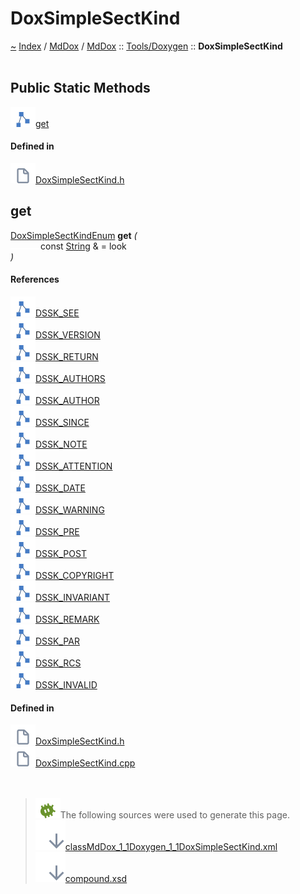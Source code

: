 <a id="doxsimplesectkind"></a>
<h1>DoxSimpleSectKind</h1>
<a id="classMdDox_1_1Doxygen_1_1DoxSimpleSectKind"></a>
<a href="https://github.com/CharlesCarley/MdDox">~</a>
<a href="indexpage.md#index">Index</a>
<span class="inline-text">/</span>
<a href="index.md#mddox">MdDox</a>
<span class="inline-text">/</span>
<a href="namespaceMdDox.md#">MdDox</a>
<span class="inline-text">::</span>
<a href="dir_b7487e7b43f0278857c63f4e9ad683a3.md#">Tools/Doxygen</a>
<span class="inline-text">::</span>
<span class="bold-text"><b>DoxSimpleSectKind</b></span>
<br/>
<br/>
<a id="public-static-methods"></a>
<h2>Public Static Methods</h2>
<span class="icon-list-item"><a href="#get" class="icon-list-item"><img src="../images/class.svg" class="icon-list-item"/><span class="icon-list-item">get</span>
</a>
</span>
<br/>
<a id="defined-in"></a>
<h4>Defined in</h4>
<span class="icon-list-item"><a href="https://github.com/CharlesCarley/MdDox/blob/master//Tools/Doxygen/DoxSimpleSectKind.h#L131" class="icon-list-item"><img src="../images/file.svg" class="icon-list-item"/><span class="icon-list-item">DoxSimpleSectKind.h</span>
</a>
</span>
<br/>
<a id="get"></a>
<h2>get</h2>
<a href="namespaceMdDox_1_1Doxygen.md#doxsimplesectkindenum">DoxSimpleSectKindEnum</a>
<span class="bold-text"><b>get</b></span>
<span class="italic-text"><i>(</i></span>
<div class="paragraph">
<span class="paragraph"><img src="../images/horSpace24px.svg"/><span class="inline-text">const </span>
<a href="namespaceMdDox.md#string">String</a>
<span class="inline-text"> &amp;</span>
<span class="inline-text"> = </span>
<span class="inline-text">look</span>
</span>
</div>
<span class="italic-text"><i>)</i></span>
<a id="references"></a>
<h4>References</h4>
<span class="icon-list-item"><a href="namespaceMdDox_1_1Doxygen.md#dssk_see" class="icon-list-item"><img src="../images/class.svg" class="icon-list-item"/><span class="icon-list-item">DSSK_SEE</span>
</a>
</span>
<br/>
<span class="icon-list-item"><a href="namespaceMdDox_1_1Doxygen.md#dssk_version" class="icon-list-item"><img src="../images/class.svg" class="icon-list-item"/><span class="icon-list-item">DSSK_VERSION</span>
</a>
</span>
<br/>
<span class="icon-list-item"><a href="namespaceMdDox_1_1Doxygen.md#dssk_return" class="icon-list-item"><img src="../images/class.svg" class="icon-list-item"/><span class="icon-list-item">DSSK_RETURN</span>
</a>
</span>
<br/>
<span class="icon-list-item"><a href="namespaceMdDox_1_1Doxygen.md#dssk_authors" class="icon-list-item"><img src="../images/class.svg" class="icon-list-item"/><span class="icon-list-item">DSSK_AUTHORS</span>
</a>
</span>
<br/>
<span class="icon-list-item"><a href="namespaceMdDox_1_1Doxygen.md#dssk_author" class="icon-list-item"><img src="../images/class.svg" class="icon-list-item"/><span class="icon-list-item">DSSK_AUTHOR</span>
</a>
</span>
<br/>
<span class="icon-list-item"><a href="namespaceMdDox_1_1Doxygen.md#dssk_since" class="icon-list-item"><img src="../images/class.svg" class="icon-list-item"/><span class="icon-list-item">DSSK_SINCE</span>
</a>
</span>
<br/>
<span class="icon-list-item"><a href="namespaceMdDox_1_1Doxygen.md#dssk_note" class="icon-list-item"><img src="../images/class.svg" class="icon-list-item"/><span class="icon-list-item">DSSK_NOTE</span>
</a>
</span>
<br/>
<span class="icon-list-item"><a href="namespaceMdDox_1_1Doxygen.md#dssk_attention" class="icon-list-item"><img src="../images/class.svg" class="icon-list-item"/><span class="icon-list-item">DSSK_ATTENTION</span>
</a>
</span>
<br/>
<span class="icon-list-item"><a href="namespaceMdDox_1_1Doxygen.md#dssk_date" class="icon-list-item"><img src="../images/class.svg" class="icon-list-item"/><span class="icon-list-item">DSSK_DATE</span>
</a>
</span>
<br/>
<span class="icon-list-item"><a href="namespaceMdDox_1_1Doxygen.md#dssk_warning" class="icon-list-item"><img src="../images/class.svg" class="icon-list-item"/><span class="icon-list-item">DSSK_WARNING</span>
</a>
</span>
<br/>
<span class="icon-list-item"><a href="namespaceMdDox_1_1Doxygen.md#dssk_pre" class="icon-list-item"><img src="../images/class.svg" class="icon-list-item"/><span class="icon-list-item">DSSK_PRE</span>
</a>
</span>
<br/>
<span class="icon-list-item"><a href="namespaceMdDox_1_1Doxygen.md#dssk_post" class="icon-list-item"><img src="../images/class.svg" class="icon-list-item"/><span class="icon-list-item">DSSK_POST</span>
</a>
</span>
<br/>
<span class="icon-list-item"><a href="namespaceMdDox_1_1Doxygen.md#dssk_copyright" class="icon-list-item"><img src="../images/class.svg" class="icon-list-item"/><span class="icon-list-item">DSSK_COPYRIGHT</span>
</a>
</span>
<br/>
<span class="icon-list-item"><a href="namespaceMdDox_1_1Doxygen.md#dssk_invariant" class="icon-list-item"><img src="../images/class.svg" class="icon-list-item"/><span class="icon-list-item">DSSK_INVARIANT</span>
</a>
</span>
<br/>
<span class="icon-list-item"><a href="namespaceMdDox_1_1Doxygen.md#dssk_remark" class="icon-list-item"><img src="../images/class.svg" class="icon-list-item"/><span class="icon-list-item">DSSK_REMARK</span>
</a>
</span>
<br/>
<span class="icon-list-item"><a href="namespaceMdDox_1_1Doxygen.md#dssk_par" class="icon-list-item"><img src="../images/class.svg" class="icon-list-item"/><span class="icon-list-item">DSSK_PAR</span>
</a>
</span>
<br/>
<span class="icon-list-item"><a href="namespaceMdDox_1_1Doxygen.md#dssk_rcs" class="icon-list-item"><img src="../images/class.svg" class="icon-list-item"/><span class="icon-list-item">DSSK_RCS</span>
</a>
</span>
<br/>
<span class="icon-list-item"><a href="namespaceMdDox_1_1Doxygen.md#dssk_invalid" class="icon-list-item"><img src="../images/class.svg" class="icon-list-item"/><span class="icon-list-item">DSSK_INVALID</span>
</a>
</span>
<br/>
<a id="defined-in"></a>
<h4>Defined in</h4>
<span class="icon-list-item"><a href="https://github.com/CharlesCarley/MdDox/blob/master//Tools/Doxygen/DoxSimpleSectKind.h#L133" class="icon-list-item"><img src="../images/file.svg" class="icon-list-item"/><span class="icon-list-item">DoxSimpleSectKind.h</span>
</a>
</span>
<br/>
<span class="icon-list-item"><a href="https://github.com/CharlesCarley/MdDox/blob/master//Tools/Doxygen/DoxSimpleSectKind.cpp#L30" class="icon-list-item"><img src="../images/file.svg" class="icon-list-item"/><span class="icon-list-item">DoxSimpleSectKind.cpp</span>
</a>
</span>
<br/>
<br/>
<br/>
<blockquote>
<img src="../images/debug.svg"/><span class="inline-text">The following sources were used to generate this page.</span>
<br/>
<span class="icon-list-item"><a href="../xml/classMdDox_1_1Doxygen_1_1DoxSimpleSectKind.xml#L1" class="icon-list-item"><img src="../images/lookInside.svg" class="icon-list-item"/><span class="icon-list-item">classMdDox_1_1Doxygen_1_1DoxSimpleSectKind.xml</span>
</a>
</span>
<br/>
<span class="icon-list-item"><a href="../xml/compound.xsd#L1" class="icon-list-item"><img src="../images/lookInside.svg" class="icon-list-item"/><span class="icon-list-item">compound.xsd</span>
</a>
</span>
</blockquote>
</div>
</div>
</body>
</html>
